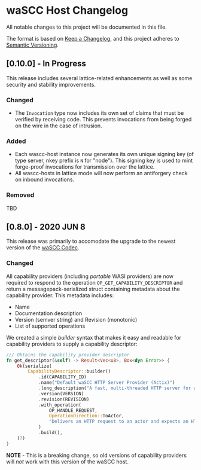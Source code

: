 # waSCC Host Changelog

All notable changes to this project will be documented in this file.

The format is based on [Keep a Changelog](https://keepachangelog.com/en/1.0.0/),
and this project adheres to [Semantic Versioning](https://semver.org/spec/v2.0.0.html).

## [0.10.0] - In Progress

This release includes several lattice-related enhancements as well as some security and stability improvements.

### Changed

* The `Invocation` type now includes its own set of claims that must be verified by receiving code. This prevents invocations from being forged on the wire in the case of intrusion.

### Added

* Each wascc-host instance now generates its own unique signing key (of type server, nkey prefix is `N` for "node"). This signing key is used to mint forge-proof invocations for transmission over the lattice.
* All wascc-hosts in lattice mode will now perform an antiforgery check on inbound invocations.

### Removed

TBD

## [0.8.0] - 2020 JUN 8

This release was primarily to accomodate the upgrade to the newest version of the [waSCC Codec](../wascc-codec).

### Changed

All capability providers (including _portable_ WASI providers) are now required to respond to the operation `OP_GET_CAPABILITY_DESCRIPTOR` and return a messagepack-serialized struct containing metadata about the capability provider. This metadata includes:

* Name
* Documentation description
* Version (semver string) and Revision (monotonic)
* List of supported operations

We created a simple _builder_ syntax that makes it easy and readable for capability providers to supply a capability descriptor:

```rust
/// Obtains the capability provider descriptor
fn get_descriptor(&self) -> Result<Vec<u8>, Box<dyn Error>> {
    Ok(serialize(
        CapabilityDescriptor::builder()
            .id(CAPABILITY_ID)
            .name("Default waSCC HTTP Server Provider (Actix)")
            .long_description("A fast, multi-threaded HTTP server for waSCC actors")
            .version(VERSION)
            .revision(REVISION)
            .with_operation(
                OP_HANDLE_REQUEST,
                OperationDirection::ToActor,
                "Delivers an HTTP request to an actor and expects an HTTP response in return",
            )
            .build(),
    )?)
}
```

**NOTE** - This is a breaking change, so old versions of capability providers will _not_ work with this version of the waSCC host.
